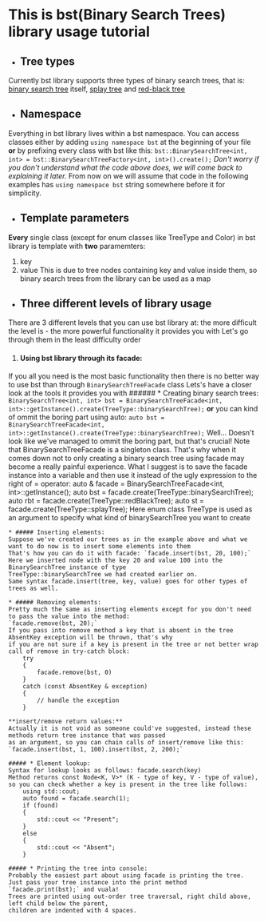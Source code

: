 # This is bst(Binary Search Trees) library usage tutorial

* ## Tree types
Currently bst library supports three types of binary search trees, that is: [binary search tree](https://en.wikipedia.org/wiki/Binary_search_tree) itself, [splay tree](https://en.wikipedia.org/wiki/Splay_tree) and [red-black tree](https://en.wikipedia.org/wiki/Red%E2%80%93black_tree)

* ## Namespace
Everything in bst library lives within a bst namespace.
You can access classes either by adding `using namespace bst` at the beginning of your file **or**
by prefixing every class with bst like this: `bst::BinarySearchTree<int, int> = bst::BinarySearchTreeFactory<int, int>().create();`
*Don't worry if you don't understand what the code above does, we will come back to explaining it later.*
From now on we will assume that code in the following examples has `using namespace bst` string somewhere before it for simplicity.

* ## Template parameters
**Every** single class (except for enum classes like TreeType and Color) in bst library is template with **two** paramemters:
  1. key
  2. value
This is due to tree nodes containing key and value inside them, so binary search trees from the library can be used as a map

* ## **Three** different levels of library usage
There are 3 different levels that you can use bst library at:
the more difficult the level is - the more powerful functionality it provides you with
Let's go through them in the least difficulty order
  1. #### Using bst library through its facade:
  If you all you need is the most basic functionality then there is no better way to use bst than through `BinarySearchTreeFacade` class
  Lets's have a closer look at the tools it provides you with
    ###### * Creating binary search trees: 
    `BinarySearchTree<int, int> bst = BinarySearchTreeFacade<int, int>::getInstance().create(TreeType::binarySearchTree);` **or**
    you can kind of ommit the boring part using auto: 
    `auto bst =  BinarySearchTreeFacade<int, int>::getInstance().create(TreeType::binarySearchTree);`
    Well... Doesn't look like we've managed to ommit the boring part, but that's crucial! 
    Note that BinarySearchTreeFacade is a singleton class.
    That's why when it comes down not to only creating a binary search tree using facade may become a really painful experience.
    What I suggest is to save the facade instance into a variable and then 
    use it instead of the ugly expression to the right of = operator:
        auto & facade = BinarySearchTreeFacade<int, int>::getInstance();
        auto bst = facade.create(TreeType::binarySearchTree);
        auto rbt = facade.create(TreeType::redBlackTree);
        auto st = facade.create(TreeType::splayTree);
    Here enum class TreeType is used as an argument to specify what kind of binarySearchTree you want to create
    
    * ##### Inserting elements: 
    Suppose we've created our trees as in the example above and what we want to do now is to insert some elements into them
    That's how you can do it with facade: `facade.insert(bst, 20, 100);` 
    Here we inserted node with the key 20 and value 100 into the BinarySearchTree instance of type
    TreeType::binarySearchTree we had created earlier on.
    Same syntax facade.insert(tree, key, value) goes for other types of trees as well.
    
    * ##### Removing elements:
    Pretty much the same as inserting elements except for you don't need to pass the value into the method: 
    `facade.remove(bst, 20);`
    If you pass into remove method a key that is absent in the tree AbsentKey exception will be thrown, that's why
    if you are not sure if a key is present in the tree or not better wrap call of remove in try-catch block:
        try
        {
            facade.remove(bst, 0)
        }
        catch (const AbsentKey & exception)
        {
            // handle the exception
        }
    
    **insert/remove return values:**
    Actually it is not void as someone could've suggested, instead these methods return tree instance that was passed
    as an argument, so you can chain calls of insert/remove like this: `facade.insert(bst, 1, 100).insert(bst, 2, 200);`
    
    ##### * Element lookup:
    Syntax for lookup looks as follows: facade.search(key)
    Method returns const Node<K, V>* (K - type of key, V - type of value), 
    so you can check whether a key is present in the tree like follows:
        using std::cout;
        auto found = facade.search(1);
        if (found)
        {
            std::cout << "Present";
        }
        else
        {
            std::cout << "Absent";
        }
    
    ##### * Printing the tree into console: 
    Probably the easiest part about using facade is printing the tree.
    Just pass your tree instance into the print method `facade.print(bst);` and vuala!
    Trees are printed using out-order tree traversal, right child above, left child below the parent,
    children are indented with 4 spaces.
    
    
